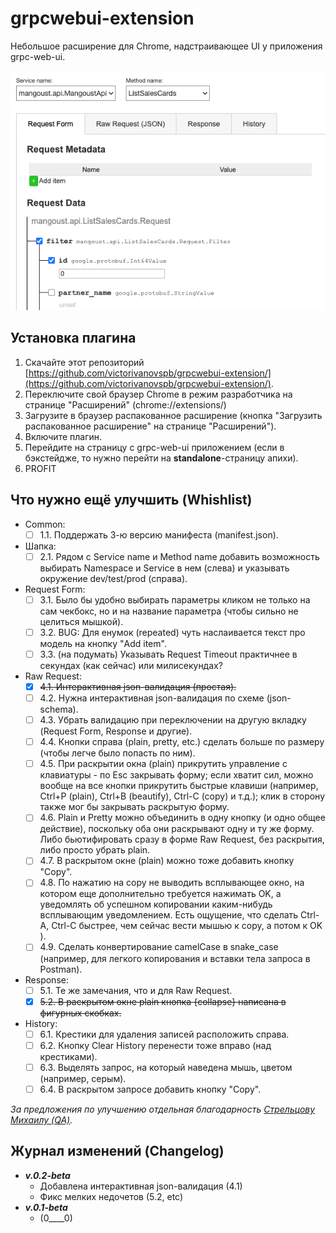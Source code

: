 # grpcwebui-extension
Небольшое расширение для Chrome, надстраивающее UI у приложения grpc-web-ui.

![request form](assets/images/screenshot-request-form.png "Request form screenshot")

## Установка плагина
1. Скачайте этот репозиторий [https://github.com/victorivanovspb/grpcwebui-extension/](https://github.com/victorivanovspb/grpcwebui-extension/).
2. Переключите свой браузер Chrome в режим разработчика на странице "Расширений" (chrome://extensions/)
3. Загрузите в браузер распакованное расширение (кнопка "Загрузить распакованное расширение" на странице "Расширений").
4. Включите плагин.
5. Перейдите на страницу с grpc-web-ui приложением (если в бэкстейдже, то нужно перейти на **standalone**-страницу апихи).
6. PROFIT

## Что нужно ещё улучшить (Whishlist)
* Common:  
  * [ ] 1.1. Поддержать 3-ю версию манифеста (manifest.json).
* Шапка:
  * [ ] 2.1. Рядом с Service name и Method name добавить возможность выбирать Namespace и Service в нем (слева) и указывать окружение dev/test/prod (справа).
* Request Form:
  * [ ] 3.1. Было бы удобно выбирать параметры кликом не только на сам чекбокс, но и на название параметра (чтобы сильно не целиться мышкой).
  * [ ] 3.2. BUG: Для енумок (repeated) чуть наслаивается текст про модель на кнопку "Add item".
  * [ ] 3.3. (на подумать) Указывать Request Timeout практичнее в секундах (как сейчас) или милисекундах?
* Raw Request:
  * [x] ~~4.1. Интерактивная json-валидация (простая).~~
  * [ ] 4.2. Нужна интерактивная json-валидация по схеме (json-schema).
  * [ ] 4.3. Убрать валидацию при переключении на другую вкладку (Request Form, Response и другие).
  * [ ] 4.4. Кнопки справа (plain, pretty, etc.) сделать больше по размеру (чтобы легче было попасть по ним).
  * [ ] 4.5. При раскрытии окна (plain) прикрутить управление с клавиатуры - по Esc закрывать форму; если хватит сил, можно вообще на все кнопки прикрутить быстрые клавиши (например, Ctrl+P (plain), Ctrl+B (beautify), Ctrl-C (copy) и т.д.); клик в сторону также мог бы закрывать раскрытую форму.
  * [ ] 4.6. Plain и Pretty можно объединить в одну кнопку (и одно общее действие), поскольку оба они раскрывают одну и ту же форму. Либо бьютифировать сразу в форме Raw Request, без раскрытия, либо просто убрать plain.
  * [ ] 4.7. В раскрытом окне (plain) можно тоже добавить кнопку "Copy".
  * [ ] 4.8. По нажатию на copy не выводить всплывающее окно, на котором еще дополнительно требуется нажимать OK, а уведомлять об успешном копировании каким-нибудь всплывающим уведомлением. Есть ощущение, что сделать Ctrl-A, Ctrl-C быстрее, чем сейчас вести мышью к copy, а потом к OK ).
  * [ ] 4.9. Сделать конвертирование camelCase в snake_case (например, для легкого копирования и вставки тела запроса в Postman).
* Response:
  * [ ] 5.1. Те же замечания, что и для Raw Request.
  * [x] ~~5.2. В раскрытом окне plain кнопка {collapse} написана в фигурных скобках.~~
* History: 
  * [ ] 6.1. Крестики для удаления записей расположить справа.
  * [ ] 6.2. Кнопку Clear History перенести тоже вправо (над крестиками).
  * [ ] 6.3. Выделять запрос, на который наведена мышь, цветом (например, серым).
  * [ ] 6.4. В раскрытом запросе добавить кнопку "Copy".

*За предложения по улучшению отдельная благодарность [Стрельцову Михаилу (QA)](https://github.com/stoksik).*

## Журнал изменений (Changelog)
* ___v.0.2-beta___
  * Добавлена интерактивная json-валидация (4.1)
  * Фикс мелких недочетов (5.2, etc)
* ___v.0.1-beta___
  * (0____0)
